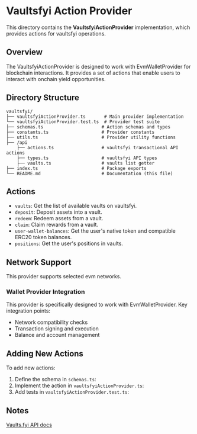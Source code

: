 # Vaultsfyi Action Provider

This directory contains the **VaultsfyiActionProvider** implementation, which provides actions for vaultsfyi operations.

## Overview

The VaultsfyiActionProvider is designed to work with EvmWalletProvider for blockchain interactions. It provides a set of actions that enable users to interact with onchain yield opportunities.

## Directory Structure

```
vaultsfyi/
├── vaultsfyiActionProvider.ts       # Main provider implementation
└── vaultsfyiActionProvider.test.ts  # Provider test suite
├── schemas.ts                      # Action schemas and types
├── constants.ts                    # Provider constants
├── utils.ts                        # Provider utility functions
├── /api
    ├── actions.ts                  # vaultsfyi transactional API actions
    ├── types.ts                    # vaultsfyi API types
    ├── vaults.ts                   # vaults list getter
├── index.ts                        # Package exports
└── README.md                       # Documentation (this file)
```

## Actions
- `vaults`: Get the list of available vaults on vaultsfyi.
- `deposit`: Deposit assets into a vault.
- `redeem`: Redeem assets from a vault.
- `claim`: Claim rewards from a vault.
- `user-wallet-balances`: Get the user's native token and compatible ERC20 token balances.
- `positions`: Get the user's positions in vaults.

## Network Support
This provider supports selected evm networks.

### Wallet Provider Integration
This provider is specifically designed to work with EvmWalletProvider. Key integration points:
- Network compatibility checks
- Transaction signing and execution
- Balance and account management

## Adding New Actions

To add new actions:

1. Define the schema in `schemas.ts`:
2. Implement the action in `vaultsfyiActionProvider.ts`:
3. Add tests in `vaultsfyiActionProvider.test.ts`:

## Notes

[Vaults.fyi API docs](https://docs.vaults.fyi/api/vaults.fyi-api-overview)
